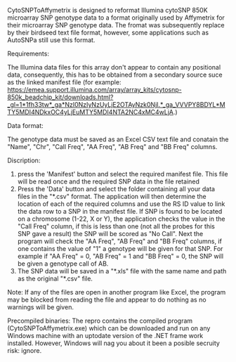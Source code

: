 CytoSNPToAffymetrix is designed to reformat Illumina cytoSNP 850K microarray SNP genotype data to a format originally used by Affymetrix for their microarray SNP genotype data. The fromat was subsequently replace by their birdseed text file format, however, some applications such as AutoSNPa still use this format.

Requirements:

The Illumina data files for this array don't appear to contain any positional data, consequently, this has to be obtained from a secondary source suce as the linked manifest file (for example: https://emea.support.illumina.com/array/array_kits/cytosnp-850k_beadchip_kit/downloads.html?_gl=1*1fh33tw*_ga*NzI0NzIyNzUyLjE2OTAyNzk0NjI.*_ga_VVVPY8BDYL*MTY5MDI4NDkxOC4yLjEuMTY5MDI4NTA2NC4xMC4wLjA.) 

Data format:

The genotype data must be saved as an Excel CSV text file and conatain the "Name", "Chr", "Call Freq", "AA Freq",	"AB Freq" and	"BB Freq" columns.

Discription:

1) press the 'Manifest' button and select the required manifest file. This file will be read once and the required SNP data in the file retained
2) Press the 'Data' button and select the folder containing all your data files in the "\*.csv" format. The application will then determine the location of each of the required columns and use the RS ID value to link the data row to a SNP in the manifest file. If SNP is found to be located on a chromosome (1-22, X or Y), the application checks the value in the "Call Freq" column, if this is less than one (not all the probes for this SNP gave a result) the SNP will be scored as "No Call". Next the program will check the "AA Freq",	"AB Freq" and	"BB Freq" columns, if one contains the value of "1" a genotype will be given for that SNP. For example if "AA Freq" = 0,	"AB Freq" = 1 and	"BB Freq" = 0, the SNP will be given a genotype call of AB.
3) The SNP data will be saved in a "\*.xls" file with the same name and path as the original "\*.csv" file. 

Note: If any of the files are open in another program like Excel, the program may be blocked from reading the file and appear to do nothing as no warnings will be given.

Precompiled binaries: The repro contains the compiled program (CytoSNPToAffymetrix.exe) which can be downloaded and run on any Windows machine with an uptodate version of the .NET frame work installed. However, Windows will nag you about it been a posible secruity risk: ignore.
